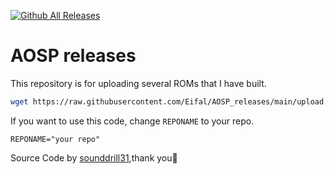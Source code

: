 
[![Github All Releases](https://img.shields.io/github/downloads/eifal/AOSP_releases/total.svg)]()
# AOSP releases
This repository is for uploading several ROMs that I have built.

```bash
wget https://raw.githubusercontent.com/Eifal/AOSP_releases/main/upload.sh && chmod +x upload.sh && ./upload.sh
```

If you want to use this code, change `REPONAME` to your repo.
```
REPONAME="your repo"
```


Source Code by [sounddrill31](https://github.com/sounddrill31/docker-images/blob/master/aosp/common/upload.sh),thank you🙏
